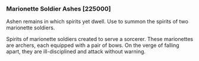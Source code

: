 ### Marionette Soldier Ashes [225000]

Ashen remains in which spirits yet dwell. Use to summon the spirits of two marionette soldiers.

Spirits of marionette soldiers created to serve a sorcerer. These marionettes are archers, each equipped with a pair of bows. On the verge of falling apart, they are ill-disciplined and attack without warning.